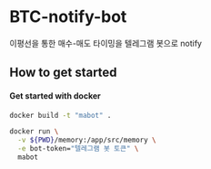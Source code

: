 # BTC-notify-bot
이평선을 통한 매수-매도 타이밍을 텔레그램 봇으로 notify

## How to get started
#### Get started with docker
~~~~bash
docker build -t "mabot" .

docker run \
  -v ${PWD}/memory:/app/src/memory \
  -e bot-token="텔레그램 봇 토큰" \
  mabot
~~~~
